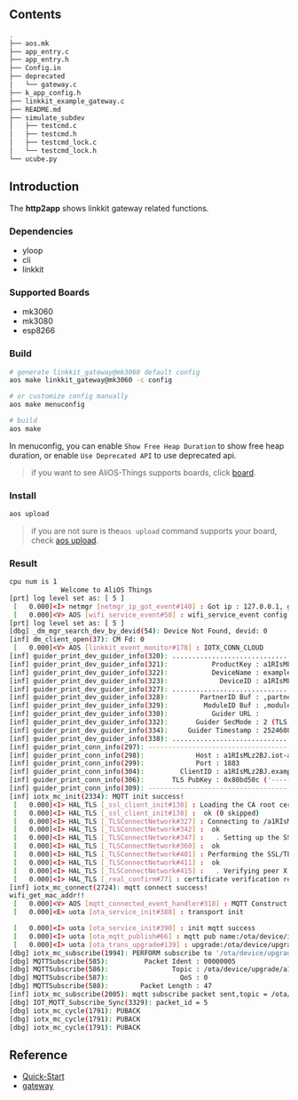 ## Contents

```sh
.
├── aos.mk
├── app_entry.c
├── app_entry.h
├── Config.in
├── deprecated
│   └── gateway.c
├── k_app_config.h
├── linkkit_example_gateway.c
├── README.md
├── simulate_subdev
│   ├── testcmd.c
│   ├── testcmd.h
│   ├── testcmd_lock.c
│   └── testcmd_lock.h
└── ucube.py

```

## Introduction

The **http2app**  shows linkkit gateway related functions.

### Dependencies

* yloop
* cli
* linkkit

### Supported Boards

- mk3060
- mk3080
- esp8266

### Build

```sh
# generate linkkit_gateway@mk3060 default config
aos make linkkit_gateway@mk3060 -c config

# or customize config manually
aos make menuconfig

# build
aos make
```

In menuconfig, you can enable `Show Free Heap Duration` to show free heap duration, or enable `Use Deprecated API` to use deprecated api.

> if you want to see AliOS-Things supports boards, click [board](../../../board).

### Install

```sh
aos upload
```

> if you are not sure is the`aos upload` command supports your board, check [aos upload](../../../build/site_scons/upload).

### Result

```sh
cpu num is 1
             Welcome to AliOS Things           
[prt] log level set as: [ 5 ]
 [   0.000]<I> netmgr [netmgr_ip_got_event#140] : Got ip : 127.0.0.1, gw : 127.0.0.1, mask : 255.255.255.0
 [   0.000]<V> AOS [wifi_service_event#58] : wifi_service_event config.ssid cisco-15A7
[prt] log level set as: [ 5 ]
[dbg] _dm_mgr_search_dev_by_devid(54): Device Not Found, devid: 0
[inf] dm_client_open(37): CM Fd: 0
 [   0.000]<V> AOS [linkkit_event_monitor#178] : IOTX_CONN_CLOUD
[inf] guider_print_dev_guider_info(320): ....................................................
[inf] guider_print_dev_guider_info(321):           ProductKey : a1RIsMLz2BJ
[inf] guider_print_dev_guider_info(322):           DeviceName : example1
[inf] guider_print_dev_guider_info(323):             DeviceID : a1RIsMLz2BJ.example1
[inf] guider_print_dev_guider_info(327): ....................................................
[inf] guider_print_dev_guider_info(328):        PartnerID Buf : ,partner_id=example.demo.partner-id
[inf] guider_print_dev_guider_info(329):         ModuleID Buf : ,module_id=example.demo.module-id
[inf] guider_print_dev_guider_info(330):           Guider URL : 
[inf] guider_print_dev_guider_info(332):       Guider SecMode : 2 (TLS + Direct)
[inf] guider_print_dev_guider_info(334):     Guider Timestamp : 2524608000000
[inf] guider_print_dev_guider_info(338): ....................................................
[inf] guider_print_conn_info(297): -----------------------------------------
[inf] guider_print_conn_info(298):             Host : a1RIsMLz2BJ.iot-as-mqtt.cn-shanghai.aliyuncs.com
[inf] guider_print_conn_info(299):             Port : 1883
[inf] guider_print_conn_info(304):         ClientID : a1RIsMLz2BJ.example1|securemode=2,timestamp=2524608000000,signmethod=hmacsha1,gw=0,ext=0,partner_id=example.demo.partner-id,module_id=example.demo.module-id|
[inf] guider_print_conn_info(306):       TLS PubKey : 0x80bd50c ('-----BEGIN CERTI ...')
[inf] guider_print_conn_info(309): -----------------------------------------
[inf] iotx_mc_init(2334): MQTT init success!
 [   0.000]<I> HAL_TLS [_ssl_client_init#130] : Loading the CA root certificate ...
 [   0.000]<I> HAL_TLS [_ssl_client_init#138] :  ok (0 skipped)
 [   0.000]<I> HAL_TLS [_TLSConnectNetwork#327] : Connecting to /a1RIsMLz2BJ.iot-as-mqtt.cn-shanghai.aliyuncs.com/1883...
 [   0.000]<I> HAL_TLS [_TLSConnectNetwork#342] :  ok
 [   0.000]<I> HAL_TLS [_TLSConnectNetwork#347] :   . Setting up the SSL/TLS structure...
 [   0.000]<I> HAL_TLS [_TLSConnectNetwork#360] :  ok
 [   0.000]<I> HAL_TLS [_TLSConnectNetwork#401] : Performing the SSL/TLS handshake...
 [   0.000]<I> HAL_TLS [_TLSConnectNetwork#411] :  ok
 [   0.000]<I> HAL_TLS [_TLSConnectNetwork#415] :   . Verifying peer X.509 certificate..
 [   0.000]<I> HAL_TLS [_real_confirm#77] : certificate verification result: 0x00
[inf] iotx_mc_connect(2724): mqtt connect success!
wifi_get_mac_addr!!
 [   0.000]<V> AOS [mqtt_connected_event_handler#318] : MQTT Construct  OTA start
 [   0.000]<E> uota [ota_service_init#388] : transport init

 [   0.000]<I> uota [ota_service_init#390] : init mqtt success
 [   0.000]<I> uota [ota_mqtt_publish#66] : mqtt pub name:/ota/device/inform/a1RIsMLz2BJ/example1 msg:{"id":0,"params":{"version":"app-1.0.0-20181130.1921"}}
 [   0.000]<I> uota [ota_trans_upgrade#139] : upgrade:/ota/device/upgrade/a1RIsMLz2BJ/example1
[dbg] iotx_mc_subscribe(1994): PERFORM subscribe to '/ota/device/upgrade/a1RIsMLz2BJ/example1' (msgId=5)
[dbg] MQTTSubscribe(585):         Packet Ident : 00000005
[dbg] MQTTSubscribe(586):                Topic : /ota/device/upgrade/a1RIsMLz2BJ/example1
[dbg] MQTTSubscribe(587):                  QoS : 0
[dbg] MQTTSubscribe(588):        Packet Length : 47
[inf] iotx_mc_subscribe(2005): mqtt subscribe packet sent,topic = /ota/device/upgrade/a1RIsMLz2BJ/example1!
[dbg] IOT_MQTT_Subscribe_Sync(3329): packet_id = 5
[dbg] iotx_mc_cycle(1791): PUBACK
[dbg] iotx_mc_cycle(1791): PUBACK
[dbg] iotx_mc_cycle(1791): PUBACK

```

## Reference

* [Quick-Start](https://github.com/alibaba/AliOS-Things/wiki/Quick-Start)
* [gateway](https://code.aliyun.com/edward.yangx/public-docs/wikis/user-guide/linkkit/Prog_Guide/Gateway_Prog)
